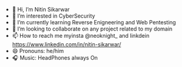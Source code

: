 - 👋 Hi, I’m Nitin Sikarwar
- 👀 I’m interested in CyberSecurity 
- 🌱 I’m currently learning Reverse Enigneering and Web Pentesting
- 💞️ I’m looking to collaborate on any project related to my domain
- 📫 How to reach me myinsta @neoknight_ and linkdein https://www.linkedin.com/in/nitin-sikarwar/
- 😄 Pronouns: he/him
- 🎧 Music: HeadPhones always On

<!---
hoaxter/hoaxter is a ✨ special ✨ repository because its `README.md` (this file) appears on your GitHub profile.
You can click the Preview link to take a look at your changes.
--->
